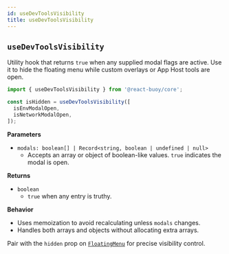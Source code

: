```yaml
---
id: useDevToolsVisibility
title: useDevToolsVisibility
---
```


## `useDevToolsVisibility`

Utility hook that returns `true` when any supplied modal flags are active. Use it to hide the floating menu while custom overlays or App Host tools are open.

```ts
import { useDevToolsVisibility } from '@react-buoy/core';

const isHidden = useDevToolsVisibility([
  isEnvModalOpen,
  isNetworkModalOpen,
]);
```

**Parameters**

- `modals: boolean[] | Record<string, boolean | undefined | null>`
  - Accepts an array or object of boolean-like values. `true` indicates the modal is open.

**Returns**

- `boolean`
  - `true` when any entry is truthy.

**Behavior**

- Uses memoization to avoid recalculating unless `modals` changes.
- Handles both arrays and objects without allocating extra arrays.

Pair with the `hidden` prop on [`FloatingMenu`](./FloatingMenu.md) for precise visibility control.
